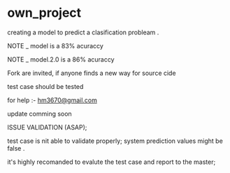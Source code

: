 # own_project

creating a model to predict a clasification probleam .

NOTE _ model is a 83% acuraccy 

NOTE _ model.2.0 is a 86% acuraccy

Fork are invited, if anyone finds a new way for source cide 

test case should be tested

for help :- hm3670@gmail.com
 
 update comming soon
 
 ISSUE VALIDATION (ASAP);

test case is nit able to validate properly;
system prediction values might be false .

it's highly recomanded to evalute the test case and report to the master;
